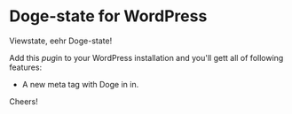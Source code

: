 Doge-state for WordPress
========================

Viewstate, eehr Doge-state!

Add this *pug*in to your WordPress installation and you'll gett all of following features:

- A new meta tag with Doge in in.

Cheers!
